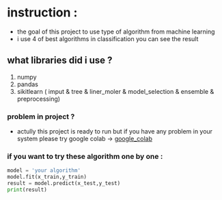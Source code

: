# instruction :
* the goal of this project to use type of algorithm from machine learning
* i use 4 of best algorithms in classification you can see the result 

## what libraries did i use ?
1. numpy
1. pandas
1. sikitlearn ( imput & tree & liner_moler & model_selection & ensemble & preprocessing)

### problem in project ?
* actully this project is ready to run but if you have any problem in your system please try google colab -> [google_colab](https://colab.research.google.com)

### if you want to try these algorithm one by one :
```python
model = 'your algorithm'
model.fit(x_train,y_train)
result = model.predict(x_test,y_test)
print(result)

```